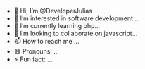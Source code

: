- 👋 Hi, I’m @DeveloperJulias
- 👀 I’m interested in software development...
- 🌱 I’m currently learning  php...
- 💞️ I’m looking to collaborate on javascript...
- 📫 How to reach me ...
- 😄 Pronouns: ...
- ⚡ Fun fact: ...

<!---
DeveloperJulias/DeveloperJulias is a ✨ special ✨ repository because its `README.md` (this file) appears on your GitHub profile.
You can click the Preview link to take a look at your changes.
--->
